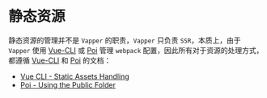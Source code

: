 # 静态资源

静态资源的管理并不是 `Vapper` 的职责，`Vapper` 只负责 `SSR`，本质上，由于 `Vapper` 使用 [Vue-CLI](https://cli.vuejs.org/) 或 [Poi](https://poi.js.org/) 管理 `webpack` 配置，因此所有对于资源的处理方式，都遵循 [Vue-CLI](https://cli.vuejs.org/) 和 [Poi](https://poi.js.org/) 的文档：

- [Vue CLI - Static Assets Handling](https://cli.vuejs.org/guide/html-and-static-assets.html#static-assets-handling)
- [Poi - Using the Public Folder](https://poi.js.org/guide/using-the-public-folder.html#using-the-public-folder)